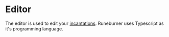# Editor

The editor is used to edit your [incantations](incantations). Runeburner uses Typescript as it's programming language.
